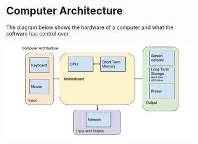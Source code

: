 # Computer Architecture

The diagram below shows the hardware of a computer and what the software has control over.

![](.gitbook/assets/computer-architecture.png)

